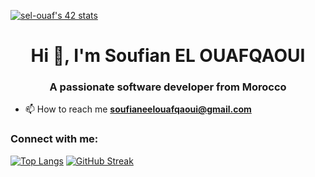 [![sel-ouaf's 42 stats](https://badge.mediaplus.ma/colorfulwaves/sel-ouaf)](https://github.com/oakoudad/badge42)
<h1 align="center">Hi 👋, I'm Soufian EL OUAFQAOUI</h1>
<h3 align="center">A passionate software developer from Morocco</h3>

- 📫 How to reach me **soufianeelouafqaoui@gmail.com**

<h3 align="left">Connect with me:</h3>
<p align="left">
</p>

[![Top Langs](https://github-readme-stats.vercel.app/api/top-langs/?username=soof05)](https://github.com/anuraghazra/github-readme-stats) 
<a href="https://git.io/streak-stats"><img src="https://streak-stats.demolab.com?user=soof05&theme=dark&border_radius=13&card_width=501" alt="GitHub Streak" /></a>
